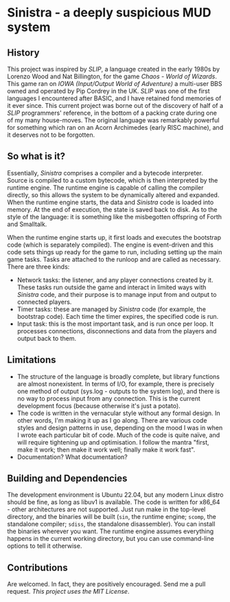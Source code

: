 # Sinistra - a deeply suspicious MUD system

## History ##
This project was inspired by *SLIP*, a language created in the early 1980s by Lorenzo Wood and Nat Billington, for the game *Chaos - World of Wizards*.  This game ran on *IOWA (Input/Output World of Adventure)* a multi-user BBS owned and operated by Pip Cordrey in the UK.  *SLIP* was one of the first languages I encountered after BASIC, and I have retained fond memories of it ever since.  This current project was borne out of the discovery of half of a *SLIP* programmers' reference, in the bottom of a packing crate during one of my many house-moves.  The original language was remarkably powerful for something which ran on an Acorn Archimedes (early RISC machine), and it deserves not to be forgotten.

## So what is it? ##
Essentially, *Sinistra* comprises a compiler and a bytecode interpreter.  Source is compiled to a custom bytecode, which is then interpreted by the runtime engine.  The runtime engine is capable of calling the compiler directly, so this allows the system to be dynamically altered and expanded.  When the runtime engine starts, the data and *Sinistra* code is loaded into memory.  At the end of execution, the state is saved back to disk.  As to the style of the language: it is something like the misbegotten offspring of Forth and Smalltalk.

When the runtime engine starts up, it first loads and executes the bootstrap code (which is separately compiled).  The engine is event-driven and this code sets things up ready for the game to run, including setting up the main game tasks.  Tasks are attached to the runloop and are called as necessary.  There are three kinds:
- Network tasks: the listener, and any player connections created by it.  These tasks run outside the game and interact in limited ways with *Sinistra* code, and their purpose is to manage input from and output to connected players.
- Timer tasks: these are managed by *Sinistra* code (for example, the bootstrap code).  Each time the timer expires, the specified code is run.
- Input task: this is the most important task, and is run once per loop.  It processes connections, disconnections and data from the players and output back to them.

## Limitations ##
- The structure of the language is broadly complete, but library functions are almost nonexistent.  In terms of I/O, for example, there is precisely one method of output (sys.log - outputs to the system log), and there is no way to process input from any connection.  This is the current development focus (because otherwise it's just a potato).
- The code is written in the vernacular style without any formal design.  In other words, I'm making it up as I go along.  There are various code styles and design patterns in use, depending on the mood I was in when I wrote each particular bit of code.  Much of the code is quite naïve, and will require tightening up and optimisation.  I follow the mantra "first, make it work; then make it work well; finally make it work fast".
- Documentation?  What documentation?

## Building and Dependencies ##
The development environment is Ubuntu 22.04, but any modern Linux distro should be fine, as long as libuv1 is available.  The code is written for x86_64 - other architectures are not supported.  Just run make in the top-level directory, and the binaries will be built (`sin`, the runtime engine; `scomp`, the standalone compiler; `sdiss`, the standalone disassembler).  You can install the binaries wherever you want.  The runtime engine assumes everything happens in the current working directory, but you can use command-line options to tell it otherwise.

## Contributions ##
Are welcomed.  In fact, they are positively encouraged.  Send me a pull request.  *This project uses the MIT License*.

